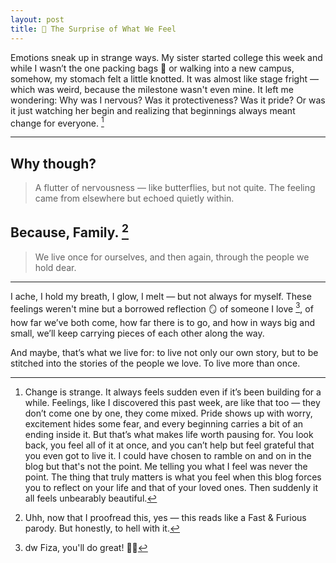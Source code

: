 ```yaml
---
layout: post
title: 💐 The Surprise of What We Feel
---
```


Emotions sneak up in strange ways. My sister started college this week and while I wasn’t the one packing bags 🎒 or walking into a new campus, somehow, my stomach felt a little knotted. It was almost like stage fright — which was weird, because the milestone  wasn't even mine. It left me wondering: Why was I nervous? Was it protectiveness? Was it pride? Or was it just watching her begin and realizing that beginnings always meant change for everyone. [^1]

<hr class="dots">

## Why though?

> A flutter of nervousness — like butterflies, but not quite. The feeling came from elsewhere but echoed quietly within.

## Because, Family. [^2]

> We live once for ourselves, and then again, through the people we hold dear.

<hr class="dots">

I ache, I hold my breath, I glow, I melt — but not always for myself. These feelings weren't mine but a borrowed reflection 🪞 of someone I love [^3], of how far we’ve both come, how far there is to go, and how in ways big and small, we’ll keep carrying pieces of each other along the way.

And maybe, that’s what we live for: to live not only our own story, but to be stitched into the stories of the people we love. To live more than once.

[^1]: Change is strange. It always feels sudden even if it’s been building for a while. Feelings, like I discovered this past week, are like that too — they don’t come one by one, they come mixed. Pride shows up with worry, excitement hides some fear, and every beginning carries a bit of an ending inside it. But that’s what makes life worth pausing for. You look back, you feel all of it at once, and you can’t help but feel grateful that you even got to live it. I could have chosen to ramble on and on in the blog but that's not the point. Me telling you what I feel was never the point. The thing that truly matters is what you feel when this blog forces you to reflect on your life and that of your loved ones. Then suddenly it all feels unbearably beautiful.

[^2]: Uhh, now that I proofread this, yes — this reads like a Fast & Furious parody. But honestly, to hell with it.

[^3]: dw Fiza, you'll do great! 🙌🏻
